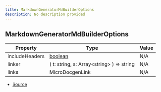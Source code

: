 ```yaml
---
title: MarkdownGeneratorMdBuilderOptions
description: No description provided
---
```


## MarkdownGeneratorMdBuilderOptions

| Property | Type | Value |
| ----------- | ----------- | ----------- |
| includeHeaders | [boolean](https://developer.mozilla.org/en-US/docs/Web/JavaScript/Reference/Global_Objects/Boolean) | N/A |
| linker | (   t: string,   s: Array\<string> ) => string | N/A |
| links | MicroDocgenLink | N/A |


- [Source](https://github.com/neplextech/micro-docgen/blob/515b36b40a80a8da0e52785839d6336deb90e3f3/src/generators/MarkdownGenerator.ts#L19)